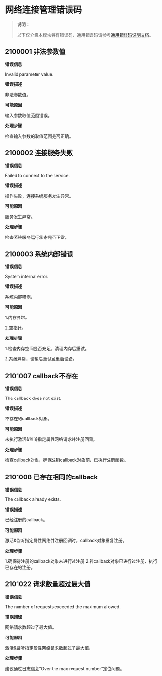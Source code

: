 # 网络连接管理错误码

> **说明：**
>
> 以下仅介绍本模块特有错误码，通用错误码请参考[通用错误码说明文档](../errorcode-universal.md)。

## 2100001 非法参数值

**错误信息**

Invalid parameter value.

**错误描述**

非法参数值。

**可能原因**

输入参数取值范围错误。

**处理步骤**

检查输入参数的取值范围是否正确。

## 2100002 连接服务失败

**错误信息**

Failed to connect to the service.

**错误描述**

操作失败，连接系统服务发生异常。

**可能原因**

服务发生异常。

**处理步骤**

检查系统服务运行状态是否正常。

## 2100003 系统内部错误

**错误信息**

System internal error.

**错误描述**

系统内部错误。

**可能原因**

1.内存异常。

2.空指针。

**处理步骤**

1.检查内存空间是否充足，清理内存后重试。

2.系统异常，请稍后重试或重启设备。

## 2101007 callback不存在

**错误信息**

The callback does not exist.

**错误描述**

不存在的callback对象。

**可能原因**

未执行激活&监听指定属性网络请求并注册回调。

**处理步骤**

检查callback对象，确保注销callback对象前，已执行注册函数。


## 2101008 已存在相同的callback

**错误信息**

The callback already exists.

**错误描述**

已经注册的callback。

**可能原因**

激活&监听指定属性网络并注册回调时，callback对象重复注册。

**处理步骤**

1.确保待注册的callback对象未进行过注册
2.若callback对象已进行过注册，执行已存在的注册。


## 2101022 请求数量超过最大值

**错误信息**

The number of requests exceeded the maximum allowed.

**错误描述**

网络请求数超过了最大值。

**可能原因**

激活&监听指定属性网络请求数超过了最大值。

**处理步骤**

建议通过日志信息“Over the max request number”定位问题。
